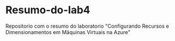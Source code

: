 # Resumo-do-lab4
Repositorio com o resumo do laboratorio "Configurando Recursos e Dimensionamentos em Máquinas Virtuais na Azure"
